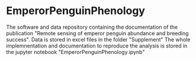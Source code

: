 # EmperorPenguinPhenology

The software and data repository containing the documentation of the publication "Remote sensing of emperor penguin abundance and breeding success".
Data is stored in excel files in the folder "Supplement"
The whole implemnentation and documentation to reproduce the analysis is stored in the jupyter notebook "EmperorPenguinPhenology.ipynb"
